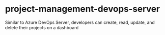 # project-management-devops-server
Similar to Azure DevOps Server, developers can create, read, update, and delete their projects on a dashboard
